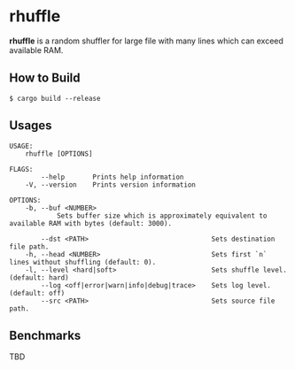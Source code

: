 # rhuffle

**rhuffle** is a random shuffler for large file with many lines which can exceed available RAM.

## How to Build

```
$ cargo build --release
```

## Usages

```
USAGE:
    rhuffle [OPTIONS]

FLAGS:
        --help       Prints help information
    -V, --version    Prints version information

OPTIONS:
    -b, --buf <NUMBER>
            Sets buffer size which is approximately equivalent to available RAM with bytes (default: 3000).

        --dst <PATH>                               Sets destination file path.
    -h, --head <NUMBER>                            Sets first `n` lines without shuffling (default: 0).
    -l, --level <hard|soft>                        Sets shuffle level. (default: hard)
        --log <off|error|warn|info|debug|trace>    Sets log level. (default: off)
        --src <PATH>                               Sets source file path.
```

## Benchmarks

TBD